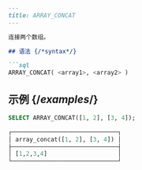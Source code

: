 ```markdown
---
title: ARRAY_CONCAT
---

连接两个数组。

## 语法 {/*syntax*/}

```sql
ARRAY_CONCAT( <array1>, <array2> )
```

## 示例 {/*examples*/}

```sql
SELECT ARRAY_CONCAT([1, 2], [3, 4]);

┌──────────────────────────────┐
│ array_concat([1, 2], [3, 4]) │
├──────────────────────────────┤
│ [1,2,3,4]                    │
└──────────────────────────────┘
```
```